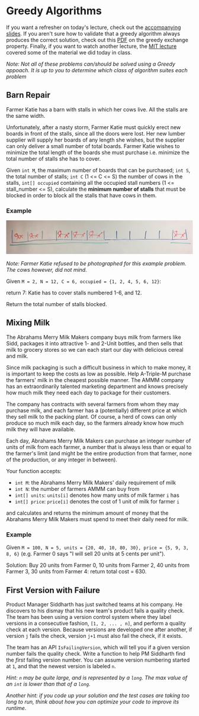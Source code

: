 # Greedy Algorithms

If you want a refresher on today's lecture, check out the [accompanying slides](https://drive.google.com/open?id=18X5HTVq0JEDlH9v9b0_1yA1InlN3ZeRGChd8qEHJ2Gw). If you aren't sure how to validate that a greedy algorithm always produces the correct solution, check out this [PDF](https://drive.google.com/open?id=0B_K4P69ad_l_RG9vc0VZeDhyWUk) on the greedy exchange property. Finally, if you want to watch another lecture, the [MIT lecture](https://youtu.be/2P-yW7LQr08?t=17m28s) covered some of the material we did today in class.

*Note: Not all of these problems can/should be solved using a Greedy appoach. It is up to you to determine which class of algorithm suites each problem*

## Barn Repair

Farmer Katie has a barn with stalls in which her cows live. All the stalls are the same width.

Unfortunately, after a nasty storm, Farmer Katie must quickly erect new boards in front of the stalls, since all the doors were lost. Her new lumber supplier will supply her boards of any length she wishes, but the supplier can only deliver a small number of total boards. Farmer Katie wishes to minimize the total length of the boards she must purchase i.e. minimize the total number of stalls she has to cover.

Given `int M`, the maximum number of boards that can be purchased; `int S`, the total number of stalls; `int C` (1 <= C <= S) the number of cows in the stalls, `int[] occupied` containing all the occupied stall numbers (1 <= stall_number <= S), calculate the **minimum number of stalls** that must be blocked in order to block all the stalls that have cows in them.

### Example

![](./cows.jpg)

*Note: Farmer Katie refused to be photographed for this example problem. The
cows however, did not mind.*

Given `M = 2, N = 12, C = 6, occupied = {1, 2, 4, 5, 6, 12}`:

return 7: Katie has to cover stalls numbered 1-6, and 12.

Return the total number of stalls blocked.

## Mixing Milk

The Abrahams Merry Milk Makers company buys milk from farmers like Sidd, packages it into attractive 1- and 2-Unit bottles, and then sells that milk to grocery stores so we can each start our day with delicious cereal and milk.

Since milk packaging is such a difficult business in which to make money, it is important to keep the costs as low as possible. Help A-Triple-M purchase the farmers' milk in the cheapest possible manner. The AMMM company has an extraordinarily talented marketing department and knows precisely how much milk they need each day to package for their customers.

The company has contracts with several farmers from whom they may purchase milk, and each farmer has a (potentially) different price at which they sell milk to the packing plant. Of course, a herd of cows can only produce so much milk each day, so the farmers already know how much milk they will have available.

Each day, Abrahams Merry Milk Makers can purchase an integer number of units of milk from each farmer, a number that is always less than or equal to the farmer's limit (and might be the entire production from that farmer, none of the production, or any integer in between).

Your function accepts:

- `int M`: the Abrahams Merry Milk Makers' daily requirement of milk
- `int N`: the number of farmers AMMM can buy from
- `int[] units`: `units[i]` denotes how many units of milk farmer `i` has
- `int[] price`: `price[i]` denotes the cost of 1 unit of milk for farmer `i`

and calculates and returns the minimum amount of money that the Abrahams Merry Milk Makers must spend to meet their daily need for milk.

### Example

Given `M = 100, N = 5, units = {20, 40, 10, 80, 30}, price = {5, 9, 3, 8, 6}` (e.g. Farmer 0 says "I will sell 20 units at 5 cents per unit").

Solution:
Buy 20 units from Farmer 0, 10 units from Farmer 2, 40 units from Farmer 3, 30 units from Farmer 4: return total cost = 630. 

## First Version with Failure

Product Manager Siddharth has just switched teams at his company. He discovers to his dismay that his new team's product fails a quality check. The team has been using a version control system where they label versions in a consecutive fashion, `[1, 2, ... , n]`, and perform a quality check at each version. Because versions are developed one after another, if version `j` fails the check, version `j+1` must also fail the check, if it exists.

The team has an API `IsFailingVersion`, which will tell you if a given version number fails the quality check. Write a function to help PM Siddharth find the *first* failing version number. You can assume version numbering started at `1`, and that the newest version is labeled `n`.

*Hint: `n` may be quite large, and is represented by a `long`. The max value of an `int` is lower than that of a `long`.*

*Another hint: if you code up your solution and the test cases are taking too long to run, think about how you can optimize your code to improve its runtime.*



